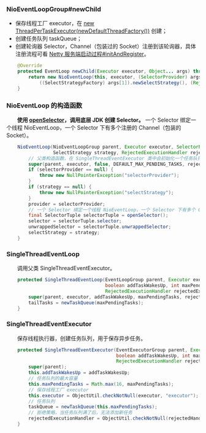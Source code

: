 ### NioEventLoopGroup#newChild

- 保存线程工厂 executor，在 [new ThreadPerTaskExecutor(newDefaultThreadFactory())](https://github.com/martin-1992/Netty-Notes/blob/master/NioEventLoop/NioEventLoop%20%E7%9A%84%E5%88%9B%E5%BB%BA/ThreadPerTaskExecutor.md) 创建；
- 创建任务队列 taskQueue；
- 创建轮询器 Selector，Channel（包装过的 Socket）注册到该轮询器，具体注册流程可看 [Netty 服务端启动过程#initAndRegister](https://github.com/martin-1992/Netty-Notes/blob/master/Netty%20%E6%9C%8D%E5%8A%A1%E7%AB%AF%E5%90%AF%E5%8A%A8%E8%BF%87%E7%A8%8B/register.md)。

```java
    @Override
    protected EventLoop newChild(Executor executor, Object... args) throws Exception {
        return new NioEventLoop(this, executor, (SelectorProvider) args[0],
            ((SelectStrategyFactory) args[1]).newSelectStrategy(), (RejectedExecutionHandler) args[2]);
    }
```

### NioEventLoop 的构造函数
　　**使用 [openSelector](https://github.com/martin-1992/Netty-Notes/blob/master/NioEventLoop/NioEventLoop%20%E7%9A%84%E5%88%9B%E5%BB%BA/NioEventLoop%20%E7%9A%84%E6%9E%84%E9%80%A0%E5%87%BD%E6%95%B0.md)，调用底层 JDK 创建 Selector。** 一个 Selector 绑定一个线程 NioEventLoop，一个 Selector 下有多个注册的 Channel（包装的 Socket）。

```java
    NioEventLoop(NioEventLoopGroup parent, Executor executor, SelectorProvider selectorProvider,
                 SelectStrategy strategy, RejectedExecutionHandler rejectedExecutionHandler) {
        // 父类构造函数，在 SingleThreadEventExecutor 类中会初始化一个任务队列，其值为 DEFAULT_MAX_PENDING_TASKS
        super(parent, executor, false, DEFAULT_MAX_PENDING_TASKS, rejectedExecutionHandler);
        if (selectorProvider == null) {
            throw new NullPointerException("selectorProvider");
        }
        if (strategy == null) {
            throw new NullPointerException("selectStrategy");
        }
        provider = selectorProvider;
        // 一个 Selector 绑定一个线程 NioEventLoop，一个 Selector 下有多个 Channel（包装的 Socket）
        final SelectorTuple selectorTuple = openSelector();
        selector = selectorTuple.selector;
        unwrappedSelector = selectorTuple.unwrappedSelector;
        selectStrategy = strategy;
    }
```

### SingleThreadEventLoop
　　调用父类 SingleThreadEventExecutor。

```java
    protected SingleThreadEventLoop(EventLoopGroup parent, Executor executor,
                                    boolean addTaskWakesUp, int maxPendingTasks,
                                    RejectedExecutionHandler rejectedExecutionHandler) {
        super(parent, executor, addTaskWakesUp, maxPendingTasks, rejectedExecutionHandler);
        tailTasks = newTaskQueue(maxPendingTasks);
    }
```

### SingleThreadEventExecutor
　　保存线程执行器，创建任务队列，用于保存异步任务。

```java
    protected SingleThreadEventExecutor(EventExecutorGroup parent, Executor executor,
                                        boolean addTaskWakesUp, int maxPendingTasks,
                                        RejectedExecutionHandler rejectedHandler) {
        super(parent);
        this.addTaskWakesUp = addTaskWakesUp;
        // 任务队列的最大容量
        this.maxPendingTasks = Math.max(16, maxPendingTasks);
        // 保存线程工厂 executor
        this.executor = ObjectUtil.checkNotNull(executor, "executor");
        // 任务队列
        taskQueue = newTaskQueue(this.maxPendingTasks);
        // 拒绝策略，当任务队列满了后，无法添加新任务
        rejectedExecutionHandler = ObjectUtil.checkNotNull(rejectedHandler, "rejectedHandler");
    }
```
